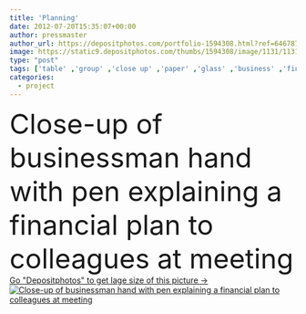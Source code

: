 ```yaml
---
title: 'Planning'
date: 2012-07-20T15:35:07+00:00
author: pressmaster
author_url: https://depositphotos.com/portfolio-1594308.html?ref=64678756
image: https://static9.depositphotos.com/thumbs/1594308/image/1131/11310901/api_thumb_450.jpg?forcejpeg=true
type: "post"
tags: ['table' ,'group' ,'close up' ,'paper' ,'glass' ,'business' ,'financial' ,'holding' ,'person' ,'people' ,'success' ,'caucasian' ,'black' ,'hand' ,'concept' ,'idea' ,'corporate' ,'suit' ,'communication' ,'fingers' ,'working' ,'with' ,'professional' ,'Expertise' ,'work' ,'arm' ,'businessman' ,'writing' ,'pen' ,'document' ,'desk' ,'planning' ,'seminar' ,'part' ,'conference' ,'together' ,'show' ,'finance' ,'project' ,'busy' ,'strategy' ,'company' ,'plan' ,'analyzing' ,'team' ,'improvement' ,'At' ,'teamwork' ,'army' ,'workplace' ]
categories: 
  - project
---
```

<div aling="center">
            <font size="60"> Close-up of businessman hand with pen explaining a financial plan to colleagues at meeting</font>   
</div>
<div>
    <a href='https://depositphotos.com/11310901/stock-photo-planning.html?ref=64678756' target=_blank > Go "Depositphotos" to get lage size of this picture ->
        <img href='https://depositphotos.com/11310901/stock-photo-planning.html?ref=64678756' src='https://static9.depositphotos.com/1594308/1131/i/950/depositphotos_11310901-stock-photo-planning.jpg?forcejpeg=true' alt='Close-up of businessman hand with pen explaining a financial plan to colleagues at meeting' >
    </a>
</div>
